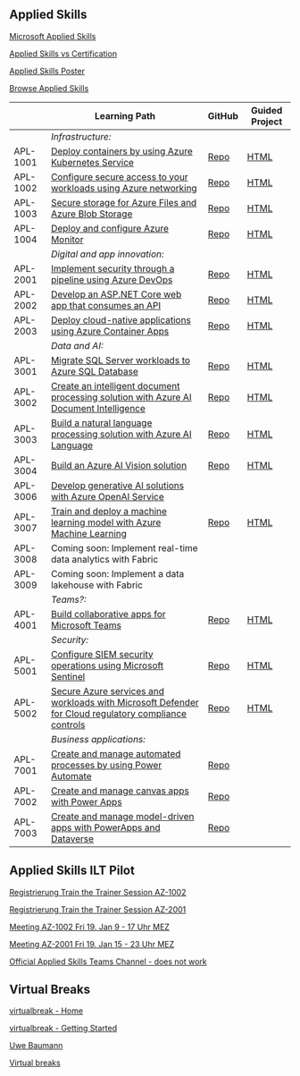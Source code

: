 ## Applied Skills

[Microsoft Applied Skills](https://learn.microsoft.com/en-us/credentials/)

[Applied Skills vs Certification](https://aka.ms/ChooseYourMicrosoftCredential)

[Applied Skills Poster](https://query.prod.cms.rt.microsoft.com/cms/api/am/binary/RW1c0zC)

[Browse Applied Skills](https://learn.microsoft.com/en-us/credentials/browse/?credential_types=applied%20skills)


|            | Learning Path | GitHub | Guided Project |
| --------   | ------------- | ------ | -------------- |
|            |*Infrastructure:*  |||
| APL-1001   | [Deploy containers by using Azure Kubernetes Service][1001 LP]                                                  | [Repo][1001 Repo] | [HTML][1001 HTML] |
| APL-1002   | [Configure secure access to your workloads using Azure networking][1002 LP]                                     | [Repo][1002 Repo] | [HTML][1002 HTML] |
| APL-1003   | [Secure storage for Azure Files and Azure Blob Storage][1003 LP]                                                | [Repo][1003 Repo] | [HTML][1003 HTML] |
| APL-1004   | [Deploy and configure Azure Monitor][1004 LP]                                                                   | [Repo][1004 Repo] | [HTML][1004 HTML] |
|            | *Digital and app innovation:* |||              
| APL-2001   | [Implement security through a pipeline using Azure DevOps][2001 LP]                                             | [Repo][2001 Repo] | [HTML][2001 HTML] |
| APL-2002   | [Develop an ASP.NET Core web app that consumes an API][2002 LP]                                                 | [Repo][2002 Repo] | [HTML][2002 HTML] |
| APL-2003   | [Deploy cloud-native applications using Azure Container Apps][2003 LP]                                          | [Repo][2003 Repo] | [HTML][2003 HTML] |
|            | *Data and AI:* |||              
| APL-3001   | [Migrate SQL Server workloads to Azure SQL Database][3001 LP]                                                   | [Repo][3001 Repo] | [HTML][3001 HTML] |
| APL-3002   | [Create an intelligent document processing solution with Azure AI Document Intelligence][3002 LP]               | [Repo][3002 Repo] | [HTML][3002 HTML] |
| APL-3003   | [Build a natural language processing solution with Azure AI Language][3003 LP]                                  | [Repo][3003 Repo] | [HTML][3003 HTML] |
| APL-3004   | [Build an Azure AI Vision solution][3004 LP]                                                                    | [Repo][3004 Repo] | [HTML][3004 HTML] |
| APL-3006   | [Develop generative AI solutions with Azure OpenAI Service][3006 LP]                                            |  |  |
| APL-3007   | [Train and deploy a machine learning model with Azure Machine Learning][3007 LP]                                | [Repo][3007 Repo] | [HTML][3007 HTML] |
| APL-3008   | Coming soon: Implement real-time data analytics with Fabric                                                     |  |  |
| APL-3009   | Coming soon: Implement a data lakehouse with Fabric                                                             |  |  |
|            | *Teams?:*  |||
| APL-4001   | [Build collaborative apps for Microsoft Teams][4001 LP]                                                         | [Repo][4001 Repo] | [HTML][4001 HTML] |
|            | *Security:* |||
| APL-5001   | [Configure SIEM security operations using Microsoft Sentinel][5001 LP]                                          | [Repo][5001 Repo] | [HTML][5001 HTML] |
| APL-5002   | [Secure Azure services and workloads with Microsoft Defender for Cloud regulatory compliance controls][5002 LP] | [Repo][5002 Repo] | [HTML][5002 HTML] |
|            | *Business applications:* |||
| APL-7001   | [Create and manage automated processes by using Power Automate][7001 LP]                                        | [Repo][7001 Repo] |  |
| APL-7002   | [Create and manage canvas apps with Power Apps][7002 LP]                                                        | [Repo][7002 Repo] |  |
| APL-7003   | [Create and manage model-driven apps with PowerApps and Dataverse][7003 LP]                                     | [Repo][7003 Repo] |  |



[1001 LP]:   https://learn.microsoft.com/en-us/credentials/applied-skills/deploy-containers-by-using-azure-kubernetes-service/
[1001 Repo]: https://github.com/MicrosoftLearning/deploy-and-manage-containers-with-azure-kubernetes-service
[1001 HTML]: https://microsoftlearning.github.io/deploy-and-manage-containers-with-azure-kubernetes-service/Instructions/Labs/Exercise_01_provision_registry_azu[re_kubernetes_service.html

[1002 LP]:   https://learn.microsoft.com/en-us/credentials/applied-skills/configure-secure-workloads-use-azure-virtual-networking/
[1002 Repo]: https://github.com/MicrosoftLearning/Configure-secure-access-to-workloads-with-Azure-virtual-networking-services
[1002 HTML]: https://microsoftlearning.github.io/Configure-secure-access-to-workloads-with-Azure-virtual-networking-services/

[1003 LP]:   https://learn.microsoft.com/en-us/credentials/applied-skills/secure-storage-azure-files-azure-blob-storage/
[1003 Repo]: https://github.com/MicrosoftLearning/Secure-storage-for-Azure-Files-and-Azure-Blob-Storage
[1003 HTML]: https://microsoftlearning.github.io/Secure-storage-for-Azure-Files-and-Azure-Blob-Storage/

[1004 LP]:   https://learn.microsoft.com/en-us/credentials/applied-skills/deploy-and-configure-azure-monitor/
[1004 Repo]: https://github.com/MicrosoftLearning/APL-1004-deploy-configure-azure-monitor
[1004 HTML]: https://microsoftlearning.github.io/APL-1004-deploy-configure-azure-monitor/

[2001 LP]:   https://learn.microsoft.com/en-us/credentials/applied-skills/implement-security-through-pipeline-using-devops/
[2001 Repo]: https://github.com/MicrosoftLearning/implement-security-through-pipeline-using-devops
[2001 HTML]: https://microsoftlearning.github.io/implement-security-through-pipeline-using-devops/

[2002 LP]:   https://learn.microsoft.com/en-us/credentials/applied-skills/develop-an-aspnet-core-web-app-that-consumes-an-api/
[2002 Repo]: https://github.com/MicrosoftLearning/APL-2002-develop-aspnet-core-consumes-api
[2002 HTML]: https://microsoftlearning.github.io/APL-2002-develop-aspnet-core-consumes-api/

[2003 LP]:   https://learn.microsoft.com/en-us/credentials/applied-skills/deploy-cloud-native-apps-using-azure-container-apps/
[2003 Repo]: https://github.com/MicrosoftLearning/az-2003-deploy-cloud-native-applications-using-azure-container-apps
[2003 HTML]: https://microsoftlearning.github.io/az-2003-deploy-cloud-native-applications-using-azure-container-apps/

[3001 LP]:   https://learn.microsoft.com/en-us/credentials/applied-skills/migrate-sql-workloads-azure-sql-database/
[3001 Repo]: https://github.com/MicrosoftLearning/mslearn-sql-migration
[3001 HTML]: https://microsoftlearning.github.io/mslearn-sql-migration/

[3002 LP]:   https://learn.microsoft.com/en-us/credentials/applied-skills/create-intelligent-document-solution-azure-ai/
[3002 Repo]: https://github.com/MicrosoftLearning/mslearn-ai-document-intelligence
[3002 HTML]: https://microsoftlearning.github.io/mslearn-ai-document-intelligence

[3003 LP]:   https://learn.microsoft.com/en-us/credentials/applied-skills/build-natural-language-solution-azure-ai/
[3003 Repo]: https://github.com/MicrosoftLearning/mslearn-ai-language
[3003 HTML]: https://microsoftlearning.github.io/mslearn-ai-language

[3004 LP]:   https://learn.microsoft.com/en-us/credentials/applied-skills/build-azure-ai-vision-solution/
[3004 Repo]: https://github.com/MicrosoftLearning/mslearn-ai-vision
[3004 HTML]: https://microsoftlearning.github.io/mslearn-ai-vision/

[3006 LP]:   https://learn.microsoft.com/en-us/credentials/applied-skills/develop-generative-ai-solutions-with-azure-openai-service/
[3006 Repo]: https://github.com/MicrosoftLearning/mslearn-ai-fundamentals
[3006 HTML]: https://microsoftlearning.github.io/mslearn-ai-fundamentals/Instructions/Labs/14-azure-openai-content-filters.html

[3007 LP]:   https://learn.microsoft.com/en-us/credentials/applied-skills/train-and-deploy-a-machine-learning-model-with-azure-machine-learning/
[3007 Repo]: https://github.com/MicrosoftLearning/mslearn-azure-ml
[3007 HTML]: https://microsoftlearning.github.io/mslearn-azure-ml/Instructions/11-Deploy-online-endpoint.html

[4001 LP]:   https://learn.microsoft.com/en-us/credentials/applied-skills/build-collaborative-apps-microsoft-teams/
[4001 Repo]: https://github.com/MicrosoftLearning/MS-4001-Build-collaborative-apps-for-Microsoft-Teams
[4001 HTML]: https://microsoftlearning.github.io/MS-4001-Build-collaborative-apps-for-Microsoft-Teams/

[7001 LP]:   https://learn.microsoft.com/en-us/credentials/applied-skills/create-and-manage-automated-processes-with-power-automate/
[7001 Repo]: https://github.com/MicrosoftLearning/PL-7001-Create-and-Manage-Automated-Processes-by-using-Power-Automate
[7001 HTML]: ./

[7002 LP]:   https://learn.microsoft.com/en-us/credentials/applied-skills/create-manage-canvas-apps-power-apps/
[7002 Repo]: https://github.com/MicrosoftLearning/PL-7002-Create-and-manage-canvas-apps-with-Power-Apps
[7002 HTML]: ./

[5001 LP]:   https://learn.microsoft.com/en-us/credentials/applied-skills/configure-siem-security-operations-using-microsoft-sentinel/
[5001 Repo]: https://github.com/MicrosoftLearning/APL-5001-configure-siem-security-operations-using-microsoft-sentinel
[5001 HTML]: https://microsoftlearning.github.io/APL-5001-configure-siem-security-operations-using-microsoft-sentinel/

[5002 LP]:   https://learn.microsoft.com/en-us/credentials/applied-skills/secure-azure-services-and-workloads-with-microsoft-defender-for-cloud-regulatory-compliance-controls/
[5002 Repo]: https://github.com/MicrosoftLearning/Secure-Azure-with-Microsoft-Defender-Cloud-Compliance-Controls
[5002 HTML]: https://microsoftlearning.github.io/Secure-Azure-with-Microsoft-Defender-Cloud-Compliance-Controls/

[7003 LP]:   https://learn.microsoft.com/en-us/credentials/applied-skills/create-and-manage-model-driven-apps-with-power-apps-and-dataverse/   
[7003 Repo]: https://github.com/MicrosoftLearning/PL-7003-Create-and-manage-model-driven-apps-with-Power-Apps-and-Dataverse
[7003 HTML]: ./



## Applied Skills ILT Pilot

[Registrierung Train the Trainer Session AZ-1002](https://msit.events.teams.microsoft.com/event/420fa4fa-21ce-4df7-b950-25558d72deb3@72f988bf-86f1-41af-91ab-2d7cd011db47)

[Registrierung Train the Trainer Session AZ-2001](https://msit.events.teams.microsoft.com/event/f1e21478-a79f-40f6-88b6-303f56ba05b7@72f988bf-86f1-41af-91ab-2d7cd011db47)

[Meeting AZ-1002 Fri 19. Jan 9 - 17 Uhr MEZ](https://teams.microsoft.com/l/meetup-join/19%3ameeting_ODIyMGE5NDYtNzA3ZC00ZmNiLWI1MWItNzU4OWE4ZmQ1M2Yz%40thread.v2/0?context=%7b%22Tid%22%3a%2272f988bf-86f1-41af-91ab-2d7cd011db47%22%2c%22Oid%22%3a%22e52d9d80-dc89-49e0-94b3-edb567e32461%22%2c%22prid%22%3a%22ff1e210e-50b3-40f3-8ca4-6eb36e1b83c1%22%2c%22isPublic%22%3atrue%7d)

[Meeting AZ-2001 Fri 19. Jan 15 - 23 Uhr MEZ](https://teams.microsoft.com/l/meetup-join/19%3ameeting_MTI1OGIxMTYtMjAxZC00MjdkLWE4NDctZGUxOTZjMGIwOGIz%40thread.v2/0?context=%7b%22Tid%22%3a%2272f988bf-86f1-41af-91ab-2d7cd011db47%22%2c%22Oid%22%3a%22e52d9d80-dc89-49e0-94b3-edb567e32461%22%2c%22prid%22%3a%228c478e14-d18e-4dd9-98d9-11c892f8f00a%22%2c%22isPublic%22%3atrue%7d)

[Official Applied Skills Teams Channel - does not work](https://teams.microsoft.com/l/team/19%3ASl25aTKWeQYmJonnpRL6DHEniHz7Zv39oUaWI5erDds1%40thread.tacv2/conversations?groupId=27d26cb2-04b8-412a-83ac-c5ed292f46cc&tenantId=72f988bf-86f1-41af-91ab-2d7cd011db47)



## Virtual Breaks

[virtualbreak - Home](https://virtualbreak.org/)

[virtualbreak - Getting Started](https://virtualbreak.org/Articles/Help/GettingStarted)

[Uwe Baumann](https://github.com/uwbauman)

[Virtual breaks](https://www.virtualbreaks.net/)